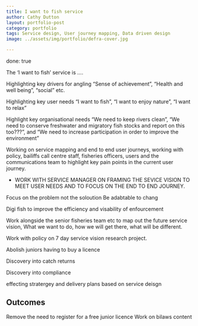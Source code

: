 ```yaml
---
title: I want to fish service
author: Cathy Dutton
layout: portfolio-post
category: portfolio
tags: Service design, User journey mapping, Data driven design
image: ../assets/img/portfolio/defra-cover.jpg

---
```

done: true

The ‘I want to fish’ service is ….

Highlighting key drivers for angling “Sense of achievement”, “Health and well being”, “social” etc.

Highlighting key user needs “I want to fish”, “I want to enjoy nature”, “I want to relax”

Highlight key organisational needs “We need to keep rivers clean”, “We need to conserve freshwater and migratory fish stocks and report on this too???”, and “We need to increase participation in order to improve the environment”

Working on service mapping and end to end user journeys, working with policy, bailiffs call centre staff, fisheries officers, users and the communications team to highlight key pain points in the current user journey.

- WORK WITH SERVICE MANAGER ON FRAMING THE SEVICE VISION TO MEET USER NEEDS AND TO FOCUS ON THE END TO END JOURNEY.

Focus on the problem not the soloution
Be adabtable to chang

Digi fish to improve the efficiency and visability of enfourcement




Work alongside the senior fisheries team etc to map out the future service vision, What we want to do, how we will get there, what will be different.


Work with policy on 7 day service vision research project.

Abolish juniors having to buy a licence

Discovery into catch returns 

Discovery into compliance

effecting stratergey and delivery plans based on service deisgn


## Outcomes

Remove the need to register for a free junior licence
Work on bilaws content

